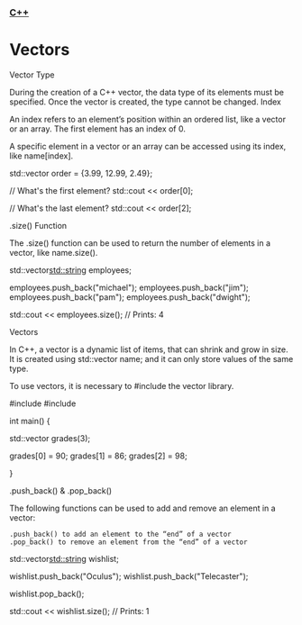 ### [C++](../README.md)
# Vectors

Vector Type

During the creation of a C++ vector, the data type of its elements must be specified. Once the vector is created, the type cannot be changed.
Index

An index refers to an element’s position within an ordered list, like a vector or an array. The first element has an index of 0.

A specific element in a vector or an array can be accessed using its index, like name[index].

std::vector<double> order = {3.99, 12.99, 2.49};

// What's the first element?
std::cout << order[0];

// What's the last element?
std::cout << order[2];

.size() Function

The .size() function can be used to return the number of elements in a vector, like name.size().

std::vector<std::string> employees;

employees.push_back("michael");
employees.push_back("jim");
employees.push_back("pam");
employees.push_back("dwight");

std::cout << employees.size();
// Prints: 4

Vectors

In C++, a vector is a dynamic list of items, that can shrink and grow in size. It is created using std::vector<type> name; and it can only store values of the same type.

To use vectors, it is necessary to #include the vector library.

#include <iostream>
#include <vector>

int main() {
  
  std::vector<int> grades(3);
  
  grades[0] = 90;
  grades[1] = 86;
  grades[2] = 98;
  
}

.push_back() & .pop_back()

The following functions can be used to add and remove an element in a vector:

    .push_back() to add an element to the “end” of a vector
    .pop_back() to remove an element from the “end” of a vector

std::vector<std::string> wishlist;

wishlist.push_back("Oculus");
wishlist.push_back("Telecaster");

wishlist.pop_back();

std::cout << wishlist.size(); 
// Prints: 1
